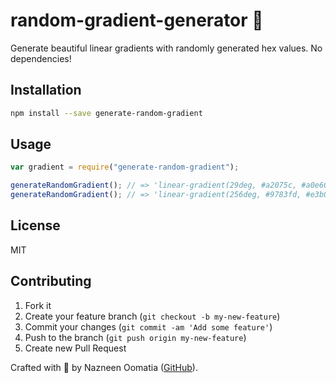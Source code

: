 # random-gradient-generator 🎨

Generate beautiful linear gradients with randomly generated hex values.
No dependencies!

## Installation

```bash
npm install --save generate-random-gradient
```

## Usage

```javascript
var gradient = require("generate-random-gradient");

generateRandomGradient(); // => 'linear-gradient(29deg, #a2075c, #a0e60e)'
generateRandomGradient(); // => 'linear-gradient(256deg, #9783fd, #e3b03e)'
```

## License

MIT

## Contributing

1. Fork it
2. Create your feature branch (`git checkout -b my-new-feature`)
3. Commit your changes (`git commit -am 'Add some feature'`)
4. Push to the branch (`git push origin my-new-feature`)
5. Create new Pull Request

Crafted with 💛 by Nazneen Oomatia ([GitHub](https://github.com/nazchini)).
